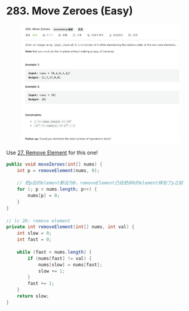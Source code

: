 # 283. Move Zeroes (Easy)

<figure><img src="../../../.gitbook/assets/image (26) (1) (1).png" alt=""><figcaption></figcaption></figure>

Use [27. Remove Element](27.-remove-element-easy.md) for this one!

```java
public void moveZeroes(int[] nums) {
    int p = removeElement(nums, 0);

    // 把p后的element都设为0，removeElement已经把非0的element移到了p之前
    for (; p < nums.length; p++) {
        nums[p] = 0;
    }
}

// lc 26: remove element
private int removeElement(int[] nums, int val) {
    int slow = 0;
    int fast = 0;

    while (fast < nums.length) {
        if (nums[fast] != val) {
            nums[slow] = nums[fast];
            slow += 1;
        }
        fast += 1;
    }
    return slow;
}

```
